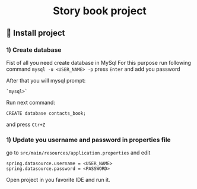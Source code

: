 <h1 align="center">
  Story book project
</h1>


## 🍔 Install project

### 1) Create database
Fist of all you need create database in MySql
For this purpose run following command
    `mysql -u <USER_NAME> -p` press `Enter` 
and add you password
    
After that you will mysql prompt:
    
    `mysql>`

Run next command:    
    
```CREATE database contacts_book; ```

and press `Ctr+Z`

### 1) Update you username and password in properties file
go to `src/main/resources/application.properties`
and edit
```
spring.datasource.username = <USER_NAME>
spring.datasource.password = <PASSWORD>
```
   
Open project in you favorite IDE and run it.